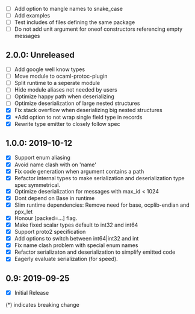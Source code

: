 - [ ] Add option to mangle names to snake_case
- [ ] Add examples
- [ ] Test includes of files defining the same package
- [ ] Do not add unit argument for oneof constructors referencing empty messages

## 2.0.0: Unreleased
- [ ] Add google well know types
- [ ] Move module to ocaml-protoc-plugin
- [ ] Split runtime to a seperate module
- [ ] Hide module aliases not needed by users
- [ ] Optimize happy path when deserializing
- [ ] Optimize deserialization of large nested structures
- [x] Fix stack overflow when deserializing big nested structures
- [x] *Add option to not wrap single field type in records
- [x] Rewrite type emitter to closely follow spec

## 1.0.0: 2019-10-12
- [x] Support enum aliasing
- [x] Avoid name clash with on 'name'
- [x] Fix code generation when argument contains a path
- [x] Refactor internal types to make serialization and
      deserialization type spec symmetrical.
- [x] Optimize deserialization for messages with max_id < 1024
- [x] Dont depend on Base in runtime
- [x] Slim runtime dependencies: Remove need for base, ocplib-endian
      and ppx_let
- [x] Honour [packed=...] flag.
- [x] Make fixed scalar types default to int32 and int64
- [x] Support proto2 specification
- [x] Add options to switch between int64|int32 and int
- [x] Fix name clash problem with special enum names
- [x] Refactor serializaton and deserialization to simplify emitted code
- [x] Eagerly evaluate serialization (for speed).

## 0.9: 2019-09-25
- [x] Initial Release

(*) indicates breaking change
